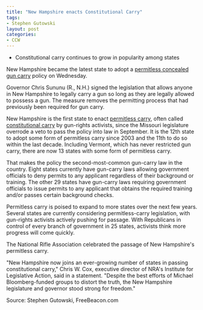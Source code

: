 ```yaml
---
title: "New Hampshire enacts Constitutional Carry"
tags:
- Stephen Gutowski
layout: post
categories:
- CCW
---
```


- Constitutional carry continues to grow in popularity among states

New Hampshire became the latest state to adopt a [permitless concealed gun carry](/permitless-carry-states.html) policy on Wednesday.

Governor Chris Sununu (R., N.H.) signed the legislation that allows anyone in New Hampshire to legally carry a gun so long as they are legally allowed to possess a gun. The measure removes the permitting process that had previously been required for gun carry.

New Hampshire is the first state to enact [permitless carry](/permitless-carry-states.html), often called [constitutional carry](/permitless-carry-states.html) by gun-rights activists, since the Missouri legislature overrode a veto to pass the policy into law in September. It is the 12th state to adopt some form of permitless carry since 2003 and the 11th to do so within the last decade. Including Vermont, which has never restricted gun carry, there are now 13 states with some form of permitless carry.

That makes the policy the second-most-common gun-carry law in the country. Eight states currently have gun-carry laws allowing government officials to deny permits to any applicant regardless of their background or training. The other 29 states have gun-carry laws requiring government officials to issue permits to any applicant that obtains the required training and/or passes certain background checks.

Permitless carry is poised to expand to more states over the next few years. Several states are currently considering permitless-carry legislation, with gun-rights activists actively pushing for passage. With Republicans in control of every branch of government in 25 states, activists think more progress will come quickly.

The National Rifle Association celebrated the passage of New Hampshire's permitless carry.

"New Hampshire now joins an ever-growing number of states in passing constitutional carry," Chris W. Cox, executive director of NRA's Institute for Legislative Action, said in a statement. "Despite the best efforts of Michael Bloomberg-funded groups to distort the truth, the New Hampshire legislature and governor stood strong for freedom."

Source: Stephen Gutowski, FreeBeacon.com
